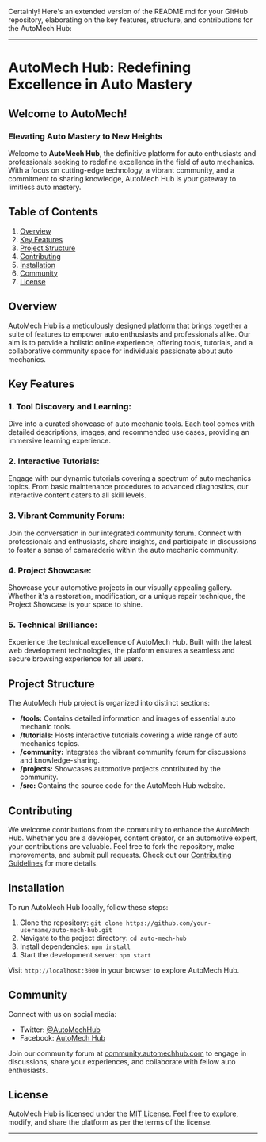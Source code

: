 Certainly! Here's an extended version of the README.md for your GitHub repository, elaborating on the key features, structure, and contributions for the AutoMech Hub:

---

# AutoMech Hub: Redefining Excellence in Auto Mastery

## Welcome to AutoMech!

### Elevating Auto Mastery to New Heights

Welcome to **AutoMech Hub**, the definitive platform for auto enthusiasts and professionals seeking to redefine excellence in the field of auto mechanics. With a focus on cutting-edge technology, a vibrant community, and a commitment to sharing knowledge, AutoMech Hub is your gateway to limitless auto mastery.

## Table of Contents

1. [Overview](#overview)
2. [Key Features](#key-features)
3. [Project Structure](#project-structure)
4. [Contributing](#contributing)
5. [Installation](#installation)
6. [Community](#community)
7. [License](#license)

## Overview

AutoMech Hub is a meticulously designed platform that brings together a suite of features to empower auto enthusiasts and professionals alike. Our aim is to provide a holistic online experience, offering tools, tutorials, and a collaborative community space for individuals passionate about auto mechanics.

## Key Features

### 1. **Tool Discovery and Learning:**
   Dive into a curated showcase of auto mechanic tools. Each tool comes with detailed descriptions, images, and recommended use cases, providing an immersive learning experience.

### 2. **Interactive Tutorials:**
   Engage with our dynamic tutorials covering a spectrum of auto mechanics topics. From basic maintenance procedures to advanced diagnostics, our interactive content caters to all skill levels.

### 3. **Vibrant Community Forum:**
   Join the conversation in our integrated community forum. Connect with professionals and enthusiasts, share insights, and participate in discussions to foster a sense of camaraderie within the auto mechanic community.

### 4. **Project Showcase:**
   Showcase your automotive projects in our visually appealing gallery. Whether it's a restoration, modification, or a unique repair technique, the Project Showcase is your space to shine.

### 5. **Technical Brilliance:**
   Experience the technical excellence of AutoMech Hub. Built with the latest web development technologies, the platform ensures a seamless and secure browsing experience for all users.

## Project Structure

The AutoMech Hub project is organized into distinct sections:

- **/tools:** Contains detailed information and images of essential auto mechanic tools.
- **/tutorials:** Hosts interactive tutorials covering a wide range of auto mechanics topics.
- **/community:** Integrates the vibrant community forum for discussions and knowledge-sharing.
- **/projects:** Showcases automotive projects contributed by the community.
- **/src:** Contains the source code for the AutoMech Hub website.

## Contributing

We welcome contributions from the community to enhance the AutoMech Hub. Whether you are a developer, content creator, or an automotive expert, your contributions are valuable. Feel free to fork the repository, make improvements, and submit pull requests. Check out our [Contributing Guidelines](CONTRIBUTING.md) for more details.

## Installation

To run AutoMech Hub locally, follow these steps:

1. Clone the repository: `git clone https://github.com/your-username/auto-mech-hub.git`
2. Navigate to the project directory: `cd auto-mech-hub`
3. Install dependencies: `npm install`
4. Start the development server: `npm start`

Visit `http://localhost:3000` in your browser to explore AutoMech Hub.

## Community

Connect with us on social media:
- Twitter: [@AutoMechHub](https://twitter.com/AutoMechHub)
- Facebook: [AutoMech Hub](https://www.facebook.com/AutoMechHub)

Join our community forum at [community.automechhub.com](https://community.automechhub.com) to engage in discussions, share your experiences, and collaborate with fellow auto enthusiasts.

## License

AutoMech Hub is licensed under the [MIT License](LICENSE.md). Feel free to explore, modify, and share the platform as per the terms of the license.

---
